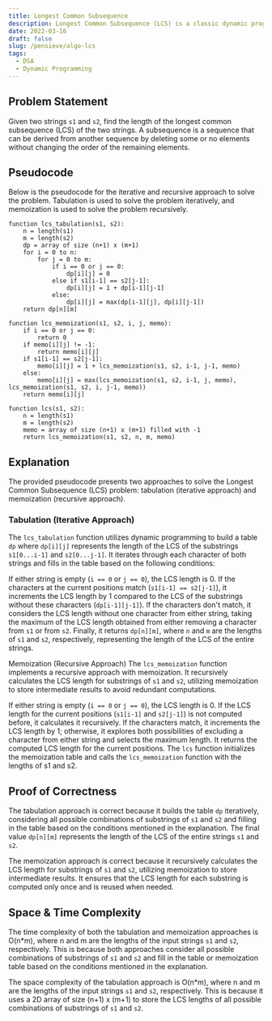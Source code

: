 ```yaml
---
title: Longest Common Subsequence
description: Longest Common Subsequence (LCS) is a classic dynamic programming problem. It is a subsequence of two strings that is common to both strings and is not necessarily contiguous. The problem is to find the length of the longest common subsequence of two strings.
date: 2022-03-16
draft: false
slug: /pensieve/algo-lcs
tags:
  - DSA
  - Dynamic Programming
---
```

## Problem Statement

Given two strings `s1` and `s2`, find the length of the longest common subsequence (LCS) of the two strings. A subsequence is a sequence that can be derived from another sequence by deleting some or no elements without changing the order of the remaining elements.

## Pseudocode

Below is the pseudocode for the iterative and recursive approach to solve the problem. Tabulation is used to solve the problem iteratively, and memoization is used to solve the problem recursively.

```pseudocode
function lcs_tabulation(s1, s2):
    n = length(s1)
    m = length(s2)
    dp = array of size (n+1) x (m+1)
    for i = 0 to n:
        for j = 0 to m:
            if i == 0 or j == 0:
                dp[i][j] = 0
            else if s1[i-1] == s2[j-1]:
                dp[i][j] = 1 + dp[i-1][j-1]
            else:
                dp[i][j] = max(dp[i-1][j], dp[i][j-1])
    return dp[n][m]
```

```pseudocode
function lcs_memoization(s1, s2, i, j, memo):
    if i == 0 or j == 0:
        return 0
    if memo[i][j] != -1:
        return memo[i][j]
    if s1[i-1] == s2[j-1]:
        memo[i][j] = 1 + lcs_memoization(s1, s2, i-1, j-1, memo)
    else:
        memo[i][j] = max(lcs_memoization(s1, s2, i-1, j, memo), lcs_memoization(s1, s2, i, j-1, memo))
    return memo[i][j]

function lcs(s1, s2):
    n = length(s1)
    m = length(s2)
    memo = array of size (n+1) x (m+1) filled with -1
    return lcs_memoization(s1, s2, n, m, memo)
```

## Explanation

The provided pseudocode presents two approaches to solve the Longest Common Subsequence (LCS) problem: tabulation (iterative approach) and memoization (recursive approach).

### Tabulation (Iterative Approach)
The `lcs_tabulation` function utilizes dynamic programming to build a table `dp` where `dp[i][j]` represents the length of the LCS of the substrings `s1[0...i-1]` and `s2[0...j-1]`. It iterates through each character of both strings and fills in the table based on the following conditions:

If either string is empty (`i == 0` or `j == 0`), the LCS length is 0.
If the characters at the current positions match (`s1[i-1] == s2[j-1]`), it increments the LCS length by 1 compared to the LCS of the substrings without these characters (`dp[i-1][j-1]`).
If the characters don't match, it considers the LCS length without one character from either string, taking the maximum of the LCS length obtained from either removing a character from `s1` or from `s2`.
Finally, it returns `dp[n][m]`, where `n` and `m` are the lengths of `s1` and `s2`, respectively, representing the length of the LCS of the entire strings.

Memoization (Recursive Approach)
The `lcs_memoization` function implements a recursive approach with memoization. It recursively calculates the LCS length for substrings of `s1` and `s2`, utilizing memoization to store intermediate results to avoid redundant computations.

If either string is empty (`i == 0` or `j == 0`), the LCS length is 0.
If the LCS length for the current positions (`s1[i-1]` and `s2[j-1]`) is not computed before, it calculates it recursively. If the characters match, it increments the LCS length by 1; otherwise, it explores both possibilities of excluding a character from either string and selects the maximum length.
It returns the computed LCS length for the current positions.
The `lcs` function initializes the memoization table and calls the `lcs_memoization` function with the lengths of s1 and s2.

## Proof of Correctness

The tabulation approach is correct because it builds the table `dp` iteratively, considering all possible combinations of substrings of `s1` and `s2` and filling in the table based on the conditions mentioned in the explanation. The final value `dp[n][m]` represents the length of the LCS of the entire strings `s1` and `s2`.

The memoization approach is correct because it recursively calculates the LCS length for substrings of `s1` and `s2`, utilizing memoization to store intermediate results. It ensures that the LCS length for each substring is computed only once and is reused when needed.

## Space & Time Complexity

The time complexity of both the tabulation and memoization approaches is O(n*m), where n and m are the lengths of the input strings `s1` and `s2`, respectively. This is because both approaches consider all possible combinations of substrings of `s1` and `s2` and fill in the table or memoization table based on the conditions mentioned in the explanation.

The space complexity of the tabulation approach is O(n*m), where n and m are the lengths of the input strings `s1` and `s2`, respectively. This is because it uses a 2D array  of size (n+1) x (m+1) to store the LCS lengths of all possible combinations of substrings of `s1` and `s2`.